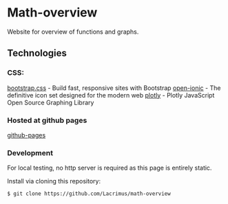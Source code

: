 # Math-overview
Website for overview of functions and graphs.
## Technologies
### CSS:
[bootstrap.css] - Build fast, responsive sites with Bootstrap
[open-ionic] - The definitive icon set designed for the modern web
[plotly] - Plotly JavaScript Open Source Graphing Library

[bootstrap.css]: <https://getbootstrap.com/>
[plotly]: <https://plotly.com/javascript/>
[open-ionic]: <https://useiconic.com/>
[github-pages]: <https://lacrimus.github.io/math-overview/index.html>

### Hosted at github pages

[github-pages]

### Development

For local testing, no http server is required as this page is entirely static.

Install via cloning this repository:
```sh
$ git clone https://github.com/Lacrimus/math-overview
```
